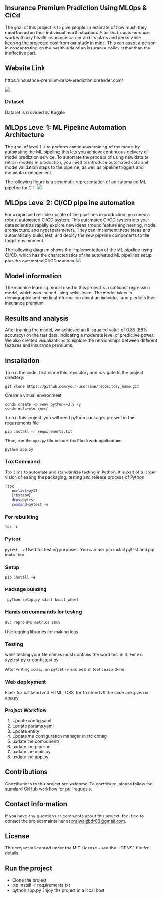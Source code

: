
## Insurance Premium Prediction Using MLOps & CiCd
The goal of this project is to give people an estimate of how much they need based on their individual health situation. After that, customers can work with any health insurance carrier and its plans and perks while keeping the projected cost from our study in mind. This can assist a person in concentrating on the health side of an
insurance policy rather than the ineffective part.

## Website Link
https://insurance-premium-price-prediction.onrender.com/

![](https://github.com/praj2408/Insurance-Premium-Prediction-cicd/blob/main/static/img/Insurance%20Premium%20Prediction.gif)
### Dataset
[Dataset](https://www.kaggle.com/noordeen/insurance-premium-prediction) is provided by Kaggle

## MLOps Level 1: ML Pipeline Automation Architecture
The goal of level 1 is to perform continuous training of the model by automating the ML pipeline; this lets you achieve continuous delivery of model prediction service. To automate the process of using new data to retrain models in production, you need to introduce automated data and model validation steps to the pipeline, as well as pipeline triggers and metadata management.

The following figure is a schematic representation of an automated ML pipeline for CT.
![](https://github.com/praj2408/ETE-Protect/blob/main/images/ML%20pipeline%20automation.jpg)

## MLOps Level 2: CI/CD pipeline automation
For a rapid and reliable update of the pipelines in production, you need a robust automated CI/CD system. This automated CI/CD system lets your data scientists rapidly explore new ideas around feature engineering, model architecture, and hyperparameters. They can implement these ideas and automatically build, test, and deploy the new pipeline components to the target environment.

The following diagram shows the implementation of the ML pipeline using CI/CD, which has the characteristics of the automated ML pipelines setup plus the automated CI/CD routines.
![](https://github.com/praj2408/ETE-Protect/blob/main/images/cicd%20pipeline%20automation.jpg)


## Model information
The machine learning model used in this project is a catboost regression model, which was trained using scikit-learn. The model takes in demographic and medical information about an individual and predicts their insurance premium.

## Results and analysis

After training the model, we achieved an R-squared value of 0.88 (88% accuracy) on the test data, indicating a moderate level of predictive power. We also created visualizations to explore the relationships between different features and insurance premiums.

## Installation
To run the code, first clone this repository and navigate to the project directory:
```
git clone https://github.com/your-username/repository_name.git
```
Create a virtual environment
```
conda create -p venv python==3.8 -y
conda activate venv/
```
To run this project, you will need python packages present in the requirements file
```
pip install -r requirements.txt
```

Then, run the `app.py` file to start the Flask web application:
```
python app.py
```
### Tox Command
Tox aims to automate and standardize testing in Python. It is part of a larger vision of easing the packaging, testing and release process of Python
```bash
[tox]
   envlist=py37
   [testenv]
   deps=pytest
   command=pytest -v
```
### For rebuilding
``` tox -r ```

### Pytest
```pytest -v```
Used for testing purposes. You can use pip install pytest and pip install tox

### Setup
```pip install -e```

### Package building
``` python setup.py sdist bdist_wheel```

### Hands on commands for testing
```dvc repro```
```dvc metrics show```

Use logging libraries for making logs

### Testing
while testing your file names must contains the word test in it. For ex: xyztest.py or configtest.py

After writing code, run pytest -v and see all test cases done

### Web deployment
Flask for backend and HTML, CSS, for frontend
all the code are given in app.py

### Project Workflow
1. Update config.yaml
2. Update params.yaml
3. Update entity
4. Update the configuration manager in src config
5. update the components
6. update the pipeline
7. update the main.py
8. update the app.py

## Contributions
Contributions to this project are welcome! To contribute, please follow the standard GitHub workflow for pull requests.

## Contact information
If you have any questions or comments about this project, feel free to contact the project maintainer at prajwalgbdr03@gmail.com.

## License
This project is licensed under the MIT License - see the LICENSE file for details.

## Run the project
- Clone the project
- pip install -r requirements.txt
- python app.py
Enjoy the project in a local host
